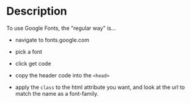 # Description

To use Google Fonts, the "regular way" is...

* navigate to fonts.google.com

* pick a font

* click get code

* copy the header code into the ```<head>```

* apply the ```class``` to the html attribute you want, and look at the url to match the name as a font-family.